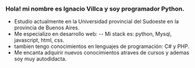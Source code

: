 ### Hola! mi nombre es Ignacio Villca y soy programador Python.
- Estudio actualmente en la Universidad provincial del Sudoeste en la provincia de Buenos Aires.
- Me especializo en desarrollo web:
--  Mi stack es: python, Mysql, javascript, html, css.
- tambien tengo conocimientos en lenguajes de programación: C# y PHP.
- Me encanta adquirir nuevos conocimientos atraves de cursos y ademas soy muy autodidacta.
<!--
**Francovc12/Francovc12** is a ✨ _special_ ✨ repository because its `README.md` (this file) appears on your GitHub profile.

Here are some ideas to get you started:

- 🔭 I’m currently working on ...
- 🌱 I’m currently learning ...
- 👯 I’m looking to collaborate on ...
- 🤔 I’m looking for help with ...
- 💬 Ask me about ...
- 📫 How to reach me: ...
- 😄 Pronouns: ...
- ⚡ Fun fact: ...
-->
